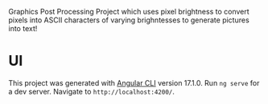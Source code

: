 Graphics Post Processing Project which uses pixel brightness to convert pixels into ASCII characters of varying brighntesses to generate pictures into text!
# UI
This project was generated with [Angular CLI](https://github.com/angular/angular-cli) version 17.1.0.
Run `ng serve` for a dev server. Navigate to `http://localhost:4200/`. 
